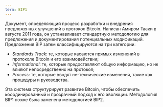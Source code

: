 ```yaml
---
term: BIP1
---
```


Документ, определяющий процесс разработки и внедрения предложенных улучшений в протокол Bitcoin. Написан Амиром Тааки в августе 2011 года, он устанавливает стандартную методологию для предложения и документирования потенциальных модификаций. Предложения BIP затем классифицируются на три категории:
* *Standards Track*: те, которые касаются прямых изменений в протоколе Bitcoin и его взаимодействии;
* *Informational*: те, которые предоставляют общую информацию, но не влияют непосредственно на протокол;
* *Process*: те, которые вводят не-технические изменения, такие как процедуры и руководства.

Эта система структурирует развитие Bitcoin, чтобы обеспечить координированный и прозрачный подход к его эволюции. Методология BIP1 позже была заменена методологией BIP2.
